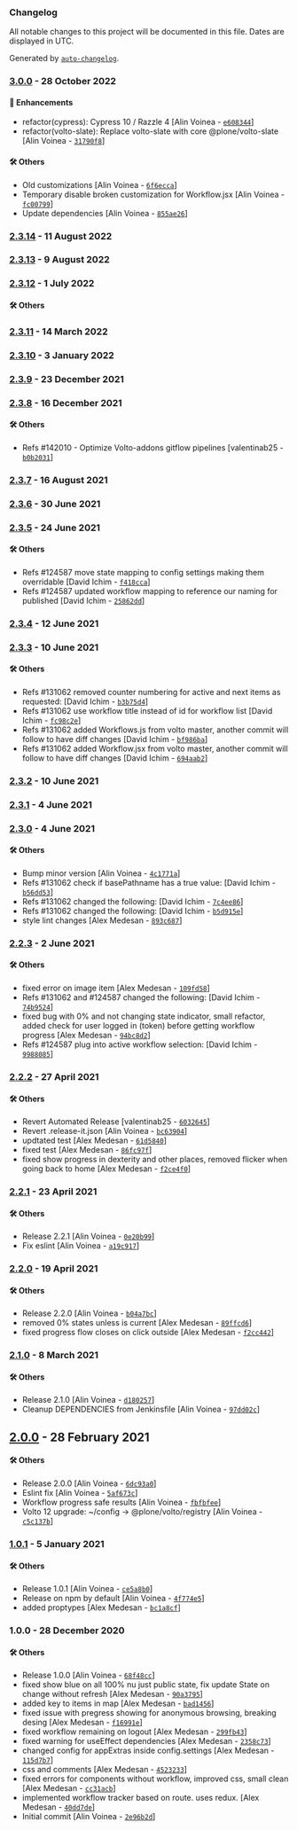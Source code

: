 ### Changelog

All notable changes to this project will be documented in this file. Dates are displayed in UTC.

Generated by [`auto-changelog`](https://github.com/CookPete/auto-changelog).

### [3.0.0](https://github.com/eea/volto-workflow-progress/compare/2.3.14...3.0.0) - 28 October 2022

#### :nail_care: Enhancements

- refactor(cypress): Cypress 10 / Razzle 4 [Alin Voinea - [`e608344`](https://github.com/eea/volto-workflow-progress/commit/e608344194c678cc73cecd44e20e5913980fb5c3)]
- refactor(volto-slate): Replace volto-slate with core @plone/volto-slate [Alin Voinea - [`31790f8`](https://github.com/eea/volto-workflow-progress/commit/31790f80196d5336da54fd8a4b464d003e080622)]

#### :hammer_and_wrench: Others

- Old customizations [Alin Voinea - [`6f6ecca`](https://github.com/eea/volto-workflow-progress/commit/6f6eccab9f1fd9b705c36700f57a00c892a21141)]
- Temporary disable broken customization for Workflow.jsx [Alin Voinea - [`fc00799`](https://github.com/eea/volto-workflow-progress/commit/fc007997d1c43a0502eab7f39a0dbc83dc77229b)]
- Update dependencies [Alin Voinea - [`855ae26`](https://github.com/eea/volto-workflow-progress/commit/855ae26e1dad988500f8ec73386ae7405b6ba585)]
### [2.3.14](https://github.com/eea/volto-workflow-progress/compare/2.3.13...2.3.14) - 11 August 2022

### [2.3.13](https://github.com/eea/volto-workflow-progress/compare/2.3.12...2.3.13) - 9 August 2022

### [2.3.12](https://github.com/eea/volto-workflow-progress/compare/2.3.11...2.3.12) - 1 July 2022

#### :hammer_and_wrench: Others

### [2.3.11](https://github.com/eea/volto-workflow-progress/compare/2.3.10...2.3.11) - 14 March 2022

### [2.3.10](https://github.com/eea/volto-workflow-progress/compare/2.3.9...2.3.10) - 3 January 2022

### [2.3.9](https://github.com/eea/volto-workflow-progress/compare/2.3.8...2.3.9) - 23 December 2021

### [2.3.8](https://github.com/eea/volto-workflow-progress/compare/2.3.7...2.3.8) - 16 December 2021

#### :hammer_and_wrench: Others

- Refs #142010 - Optimize Volto-addons gitflow pipelines [valentinab25 - [`b0b2031`](https://github.com/eea/volto-workflow-progress/commit/b0b203187598ae8a35108576f8f876e6502d93aa)]
### [2.3.7](https://github.com/eea/volto-workflow-progress/compare/2.3.6...2.3.7) - 16 August 2021

### [2.3.6](https://github.com/eea/volto-workflow-progress/compare/2.3.5...2.3.6) - 30 June 2021

### [2.3.5](https://github.com/eea/volto-workflow-progress/compare/2.3.4...2.3.5) - 24 June 2021

#### :hammer_and_wrench: Others

- Refs #124587 move state mapping to config settings making them overridable [David Ichim - [`f418cca`](https://github.com/eea/volto-workflow-progress/commit/f418ccafb0f2579dab2e9c9434385ac935fa4ac6)]
- Refs #124587 updated workflow mapping to reference our naming for published [David Ichim - [`25862dd`](https://github.com/eea/volto-workflow-progress/commit/25862ddf445562a07cb882e3c8e059996178df62)]
### [2.3.4](https://github.com/eea/volto-workflow-progress/compare/2.3.3...2.3.4) - 12 June 2021

### [2.3.3](https://github.com/eea/volto-workflow-progress/compare/2.3.2...2.3.3) - 10 June 2021

#### :hammer_and_wrench: Others

- Refs #131062 removed counter numbering for active and next items as requested: [David Ichim - [`b3b75d4`](https://github.com/eea/volto-workflow-progress/commit/b3b75d46b8771da8dab210de823207d0df23ede8)]
- Refs #131062 use workflow title instead of id for workflow list [David Ichim - [`fc98c2e`](https://github.com/eea/volto-workflow-progress/commit/fc98c2ee2c5249654427f8797cc527ea46680785)]
- Refs #131062 added Workflows.js from volto master, another commit will follow to have diff changes [David Ichim - [`bf986ba`](https://github.com/eea/volto-workflow-progress/commit/bf986ba442d7253fb4a505ed309881e5ea5e23be)]
- Refs #131062 added Workflow.jsx from volto master, another commit will follow to have diff changes [David Ichim - [`694aab2`](https://github.com/eea/volto-workflow-progress/commit/694aab28d2db05c25eec32bb303ae7b3f3bc06fa)]
### [2.3.2](https://github.com/eea/volto-workflow-progress/compare/2.3.1...2.3.2) - 10 June 2021

### [2.3.1](https://github.com/eea/volto-workflow-progress/compare/2.3.0...2.3.1) - 4 June 2021

### [2.3.0](https://github.com/eea/volto-workflow-progress/compare/2.2.3...2.3.0) - 4 June 2021

#### :hammer_and_wrench: Others

- Bump minor version [Alin Voinea - [`4c1771a`](https://github.com/eea/volto-workflow-progress/commit/4c1771ae67b8ad2e6bcc8c30872e4f96d75e1133)]
- Refs #131062 check if basePathname has a true value: [David Ichim - [`b56dd53`](https://github.com/eea/volto-workflow-progress/commit/b56dd53be2e14c4d542356e89f3ac307a26b0afe)]
- Refs #131062 changed the following: [David Ichim - [`7c4ee86`](https://github.com/eea/volto-workflow-progress/commit/7c4ee86aa01a58765e53bc87ad1200a52b582790)]
- Refs #131062 changed the following: [David Ichim - [`b5d915e`](https://github.com/eea/volto-workflow-progress/commit/b5d915ebe0e18ef3adf802413c9d04581b03b06c)]
- style lint changes [Alex Medesan - [`893c687`](https://github.com/eea/volto-workflow-progress/commit/893c68724f1abd4edf6c6f9b8ff164d50f5cdc7b)]
### [2.2.3](https://github.com/eea/volto-workflow-progress/compare/2.2.2...2.2.3) - 2 June 2021

#### :hammer_and_wrench: Others

- fixed error on image item [Alex Medesan - [`109fd58`](https://github.com/eea/volto-workflow-progress/commit/109fd58e379538498b15769fdce19de8cb75370a)]
- Refs #131062 and #124587 changed the following: [David Ichim - [`74b9524`](https://github.com/eea/volto-workflow-progress/commit/74b95249e2316b25547d2a95e7719d88cb87635d)]
- fixed bug with 0% and not changing state indicator, small refactor, added check for user logged in (token) before getting workflow progress [Alex Medesan - [`94bc8d2`](https://github.com/eea/volto-workflow-progress/commit/94bc8d2274ace4707fb86ab46d0297a19dd147a5)]
- Refs #124587 plug into active workflow selection: [David Ichim - [`9988085`](https://github.com/eea/volto-workflow-progress/commit/998808573c6d10c7e29c924c18d99f687a29e5cf)]
### [2.2.2](https://github.com/eea/volto-workflow-progress/compare/2.2.1...2.2.2) - 27 April 2021

#### :hammer_and_wrench: Others

- Revert Automated Release [valentinab25 - [`6032645`](https://github.com/eea/volto-workflow-progress/commit/6032645a385e6a98e84990cc72583cc30ae05eeb)]
- Revert .release-it.json [Alin Voinea - [`bc63904`](https://github.com/eea/volto-workflow-progress/commit/bc63904d6b8b1293a5e6e8fa30fef57084b08670)]
- updtated test [Alex Medesan - [`61d5840`](https://github.com/eea/volto-workflow-progress/commit/61d58407009c0b926e0ded3b5d7bec27d1f5cd62)]
- fixed test [Alex Medesan - [`86fc97f`](https://github.com/eea/volto-workflow-progress/commit/86fc97fd2bc88e1d202cebd7170b4bc6af33e3b1)]
- fixed show progress in dexterity and other places, removed flicker when going back to home [Alex Medesan - [`f2ce4f0`](https://github.com/eea/volto-workflow-progress/commit/f2ce4f047fb0f4733331a049cb9bac918b9850ce)]
### [2.2.1](https://github.com/eea/volto-workflow-progress/compare/2.2.0...2.2.1) - 23 April 2021

#### :hammer_and_wrench: Others

- Release 2.2.1 [Alin Voinea - [`0e20b99`](https://github.com/eea/volto-workflow-progress/commit/0e20b9936df7448c177b966c2dc170c77b63fc0f)]
- Fix eslint [Alin Voinea - [`a19c917`](https://github.com/eea/volto-workflow-progress/commit/a19c917778f6e3d5a6c25e6a6316ba0f7b5652e0)]
### [2.2.0](https://github.com/eea/volto-workflow-progress/compare/2.1.0...2.2.0) - 19 April 2021

#### :hammer_and_wrench: Others

- Release 2.2.0 [Alin Voinea - [`b04a7bc`](https://github.com/eea/volto-workflow-progress/commit/b04a7bc717ef48314ca43353c7b10e4023aa28df)]
- removed 0% states unless is current [Alex Medesan - [`89ffcd6`](https://github.com/eea/volto-workflow-progress/commit/89ffcd6d50b5c75068590692e267ac71064a76b3)]
- fixed progress flow closes on click outside [Alex Medesan - [`f2cc442`](https://github.com/eea/volto-workflow-progress/commit/f2cc442b3c29a145f382d99e19a43a883a39b346)]
### [2.1.0](https://github.com/eea/volto-workflow-progress/compare/2.0.0...2.1.0) - 8 March 2021

#### :hammer_and_wrench: Others

- Release 2.1.0 [Alin Voinea - [`d180257`](https://github.com/eea/volto-workflow-progress/commit/d180257e068fc928f3b88999fa0cd3a9b775fa13)]
- Cleanup DEPENDENCIES from Jenkinsfile [Alin Voinea - [`97dd02c`](https://github.com/eea/volto-workflow-progress/commit/97dd02c9921d054f015a9c6e075c1e4584771496)]
## [2.0.0](https://github.com/eea/volto-workflow-progress/compare/1.0.1...2.0.0) - 28 February 2021

#### :hammer_and_wrench: Others

- Release 2.0.0 [Alin Voinea - [`6dc93a0`](https://github.com/eea/volto-workflow-progress/commit/6dc93a0e25e40b8fd92439bcf7296a8dedfec9f1)]
- Eslint fix [Alin Voinea - [`5af673c`](https://github.com/eea/volto-workflow-progress/commit/5af673c1d46647102f4e0d03c02ceb46291bf78d)]
- Workflow progress safe results [Alin Voinea - [`fbfbfee`](https://github.com/eea/volto-workflow-progress/commit/fbfbfee3b5edde55c831c89380c7b2526e8d37fb)]
- Volto 12 upgrade: ~/config -&gt; @plone/volto/registry [Alin Voinea - [`c5c137b`](https://github.com/eea/volto-workflow-progress/commit/c5c137b778f9625338273b10cb4f74d47c41d626)]
### [1.0.1](https://github.com/eea/volto-workflow-progress/compare/1.0.0...1.0.1) - 5 January 2021

#### :hammer_and_wrench: Others

- Release 1.0.1 [Alin Voinea - [`ce5a8b0`](https://github.com/eea/volto-workflow-progress/commit/ce5a8b0494159659aed1e72353d67e1561f7492c)]
- Release on npm by default [Alin Voinea - [`4f774e5`](https://github.com/eea/volto-workflow-progress/commit/4f774e56de395557d00e7ae642b35ed417b45840)]
- added proptypes [Alex Medesan - [`bc1a8cf`](https://github.com/eea/volto-workflow-progress/commit/bc1a8cf2692f08cebe4fc3e5503cce54c8914b7d)]
### 1.0.0 - 28 December 2020

#### :hammer_and_wrench: Others

- Release 1.0.0 [Alin Voinea - [`68f48cc`](https://github.com/eea/volto-workflow-progress/commit/68f48cc50a1bb426ed6d101d8fb15326d5025488)]
- fixed show blue on all 100% nu just public state, fix update State on change without refresh [Alex Medesan - [`90a3795`](https://github.com/eea/volto-workflow-progress/commit/90a379532d4ce4ac5e91120fae10abfd389f1dd3)]
- added key to items in map [Alex Medesan - [`bad1456`](https://github.com/eea/volto-workflow-progress/commit/bad14568d09954bace9dce68bbf7a4fa6202c34d)]
- fixed issue with pregress showing for anonymous browsing, breaking desing [Alex Medesan - [`f16991e`](https://github.com/eea/volto-workflow-progress/commit/f16991e0723a10a7ab3641a6c9f08c639c283bdb)]
- fixed workflow remaining on logout [Alex Medesan - [`299fb43`](https://github.com/eea/volto-workflow-progress/commit/299fb43bfb34455fdfd29cd1664a5b9dd9a78972)]
- fixed warning for useEffect dependencies [Alex Medesan - [`2358c73`](https://github.com/eea/volto-workflow-progress/commit/2358c73d03db014c059c8d0edbaf4182207fec02)]
- changed config for appExtras inside config.settings [Alex Medesan - [`115d7b7`](https://github.com/eea/volto-workflow-progress/commit/115d7b77f7445537ad2d0421139010c1b3be9d7b)]
- css and comments [Alex Medesan - [`4523233`](https://github.com/eea/volto-workflow-progress/commit/45232334876e86b6a6af9e9bd8ae5b38bca4dc01)]
- fixed errors for components without workflow, improved css, small clean [Alex Medesan - [`cc31acb`](https://github.com/eea/volto-workflow-progress/commit/cc31acbb46bcbba615e659dd69fc3a5084382838)]
- implemented workflow tracker based on route. uses redux. [Alex Medesan - [`40dd7de`](https://github.com/eea/volto-workflow-progress/commit/40dd7de5cca6a73b34f03e95ece19ff8fae25001)]
- Initial commit [Alin Voinea - [`2e96b2d`](https://github.com/eea/volto-workflow-progress/commit/2e96b2d72d77f1ec2ca1ef00b260b7fe7cca07c9)]
